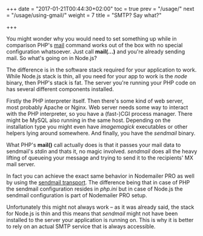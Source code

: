 +++
date = "2017-01-21T00:44:30+02:00"
toc = true
prev = "/usage/"
next = "/usage/using-gmail/"
weight = 7
title = "SMTP? Say what?"

+++

You might wonder why you would need to set something up while in comparison PHP's [mail](http://php.net/manual/en/function.mail.php) command works out of the box with no special configuration whatsoever. Just call **mail(...)** and you're already sending mail. So what's going on in Node.js?

The difference is in the software stack required for your application to work. While Node.js stack is thin, all you need for your app to work is the *node* binary, then PHP's stack is fat. The server you're running your PHP code on has several different components installed.

Firstly the PHP interpreter itself. Then there's some kind of web server, most probably Apache or Nginx. Web server needs some way to interact with the PHP interpreter, so you have a (fast-)CGI process manager. There might be MySQL also running in the same host. Depending on the installation type you might even have *imagemagick* executables or other helpers lying around somewhere. And finally, you have the *sendmail* binary.

What PHP's **mail()** call actually does is that it passes your mail data to sendmail's *stdin* and thats it, no magic involved. *sendmail* does all the heavy lifting of queueing your message and trying to send it to the recipients' MX mail server.

In fact you can achieve the exact same behavior in Nodemailer PRO as well by using the [sendmail transport](/transports/sendmail/). The difference being that in case of PHP the sendmail configuration resides in *php.ini* but in case of Node.js the sendmail configuration is part of Nodemailer PRO setup.

Unfortunately this might not always work – as it was already said, the stack for Node.js is thin and this means that *sendmail* might not have been installed to the server your application is running on. This is why it is better to rely on an actual SMTP service that is always accessible.
